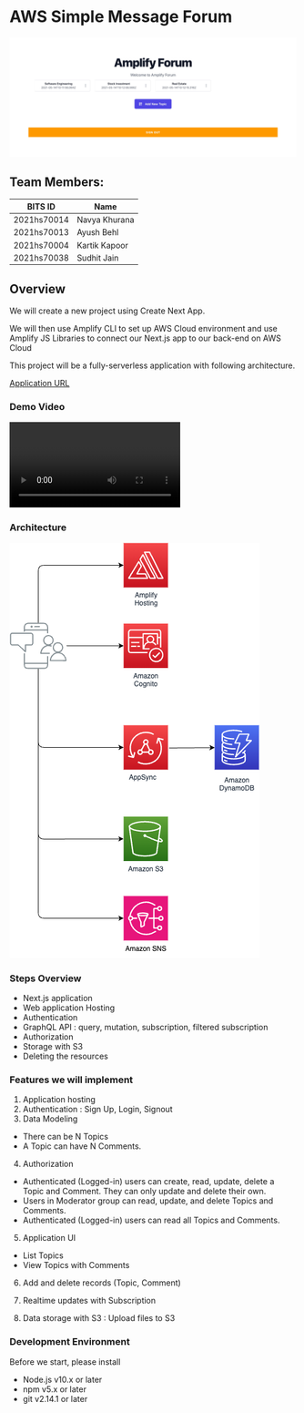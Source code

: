 # AWS Simple Message Forum

![AmplifyForum](https://github.com/tkang/amplify-forum/blob/main/Amplify_Forum.jpg?raw=true)

## Team Members:
BITS ID     | Name
----------  | -----
2021hs70014 | Navya Khurana
2021hs70013 | Ayush Behl
2021hs70004 | Kartik Kapoor
2021hs70038 | Sudhit Jain

## Overview

We will create a new project using Create Next App.

We will then use Amplify CLI to set up AWS Cloud environment and use Amplify JS Libraries to connect our Next.js app to our back-end on AWS Cloud

This project will be a fully-serverless application with following architecture.

[Application URL](https://dev.d2gyu8pz49zp5v.amplifyapp.com/)

### Demo Video

![Demo](https://github.com/navyakhurana/aws-message-forum/blob/main/P2_CCAssignment_DemoVideo.mp4)

### Architecture

![Architecture](https://github.com/navyakhurana/aws-message-forum/blob/main/message-forum/amplify-architecture.png)

### Steps Overview

- Next.js application
- Web application Hosting
- Authentication
- GraphQL API : query, mutation, subscription, filtered subscription
- Authorization
- Storage with S3
- Deleting the resources

### Features we will implement

1. Application hosting
2. Authentication : Sign Up, Login, Signout
3. Data Modeling

- There can be N Topics
- A Topic can have N Comments.

4. Authorization

- Authenticated (Logged-in) users can create, read, update, delete a
  Topic and Comment. They can only update and delete their own.
- Users in Moderator group can read, update, and delete Topics and
  Comments.
- Authenticated (Logged-in) users can read all Topics and Comments.

5. Application UI

- List Topics
- View Topics with Comments

6. Add and delete records (Topic, Comment)
7. Realtime updates with Subscription

8. Data storage with S3 : Upload files to S3

### Development Environment

Before we start, please install

- Node.js v10.x or later
- npm v5.x or later
- git v2.14.1 or later



